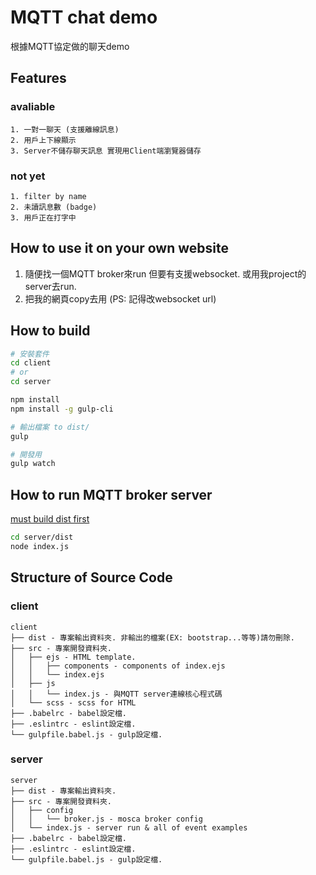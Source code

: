# MQTT chat demo

根據MQTT協定做的聊天demo

## Features

### avaliable
    1. 一對一聊天 (支援離線訊息)
    2. 用戶上下線顯示
    3. Server不儲存聊天訊息 實現用Client端瀏覽器儲存

### not yet
    1. filter by name
    2. 未讀訊息數 (badge)
    3. 用戶正在打字中

## How to use it on your own website

1. 隨便找一個MQTT broker來run 但要有支援websocket. 或用我project的server去run.
2. 把我的網頁copy去用 (PS: 記得改websocket url)

## How to build

```bash
# 安裝套件
cd client
# or
cd server

npm install
npm install -g gulp-cli

# 輸出檔案 to dist/
gulp

# 開發用
gulp watch
```

## How to run MQTT broker server

[must build dist first](#how-to-build)

```bash
cd server/dist
node index.js
```

## Structure of Source Code

### client
```
client
├── dist - 專案輸出資料夾. 非輸出的檔案(EX: bootstrap...等等)請勿刪除.
├── src - 專案開發資料夾.
│   ├── ejs - HTML template.
│   │   ├── components - components of index.ejs
│   │   └── index.ejs
│   ├── js
│   │   └── index.js - 與MQTT server連線核心程式碼
│   └── scss - scss for HTML
├── .babelrc - babel設定檔.
├── .eslintrc - eslint設定檔.
└── gulpfile.babel.js - gulp設定檔.
```

### server
```
server
├── dist - 專案輸出資料夾.
├── src - 專案開發資料夾.
│   ├── config
│   │   └── broker.js - mosca broker config
│   └── index.js - server run & all of event examples
├── .babelrc - babel設定檔.
├── .eslintrc - eslint設定檔.
└── gulpfile.babel.js - gulp設定檔.
```

